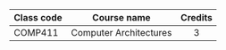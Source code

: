 | Class code | Course name | Credits |
| --- | --- | :---: |
| COMP411 | Computer Architectures | 3 |
